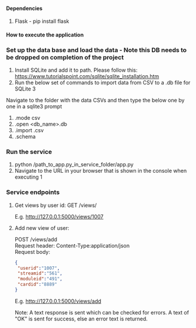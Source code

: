 #### Dependencies
1. Flask - pip install flask



#### How to execute the application

### Set up the data base and load the data - Note this DB needs to be dropped on completion of the project
1. Install SQLite and add it to path. Please follow this: https://www.tutorialspoint.com/sqlite/sqlite_installation.htm
2. Run the below set of commands to import data from CSV to a .db file for SQLite 3

Navigate to the folder with the data CSVs and then type the below one by one in a sqlite3 prompt
   1. .mode csv
   2. .open <db_name>.db
   3. .import <file>.csv <file>
   4. .schema <file>

### Run the service 

1. python /path_to_app.py_in_service_folder/app.py
2. Navigate to the URL in your browser that is shown in the console when executing 1

### Service endpoints

1. Get views by user id: 
   GET /views/<userid> 
   
   E.g. http://127.0.0.1:5000/views/1007

2. Add new view of user: 
   
   POST /views/add  
   Request header: Content-Type:application/json  
   Request body:  
   
   ```json
   {
	"userid":"1007",
	"streamid":"561",
	"moduleid":"491",
	"cardid":"8889"
   }
   ```
   
   E.g. http://127.0.0.1:5000/views/add  
     
   Note: A text response is sent which can be checked for errors. A text of "OK" is sent for success, else an error text is returned.